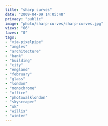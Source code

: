 ```yaml
---
title: "sharp curves"
date: "2009-04-09 14:05:48"
privacy: "public"
image: "photo/sharp-curves/sharp-curves.jpg"
views: "66"
faves: "0"
tags:
- "via-pixelpipe"
- "angles"
- "architecture"
- "bank"
- "building"
- "city"
- "england"
- "february"
- "glass"
- "london"
- "monochrome"
- "office"
- "photowalklondon"
- "skyscraper"
- "uk"
- "willis"
- "winter"
---
```

<a href="/photos/2009/04/09/sharp-curves"></a>
